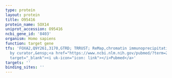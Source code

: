 ```yaml
---
type: protein
layout: protein
title: O95416
protein_name: SOX14
uniprot_accession: O95416
ncbi_gene_id: '8403'
organism: Homo sapiens
function: target gene
tfs: 'FOXA2,Q9Y261,3170,GTRD; TRRUST; ReMap,chromatin immunoprecipitation assay; inferred
  by curator,&ensp;<a href="https://www.ncbi.nlm.nih.gov/pubmed/?term=20074681%5Buid%5D"
  target="_blank"><i uk-icon="icon: link"></i>Pubmed</a>'
targets: ''
binding_sites: ''
---
```

